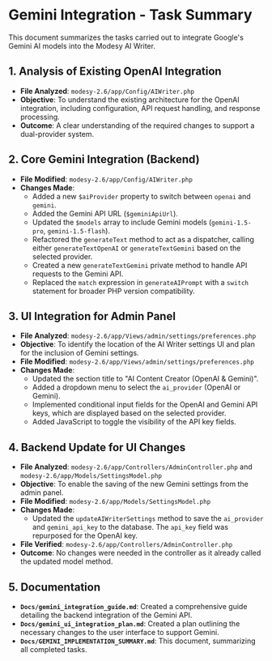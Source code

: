 # Gemini Integration - Task Summary

This document summarizes the tasks carried out to integrate Google's Gemini AI models into the Modesy AI Writer.

## 1. Analysis of Existing OpenAI Integration

-   **File Analyzed**: `modesy-2.6/app/Config/AIWriter.php`
-   **Objective**: To understand the existing architecture for the OpenAI integration, including configuration, API request handling, and response processing.
-   **Outcome**: A clear understanding of the required changes to support a dual-provider system.

## 2. Core Gemini Integration (Backend)

-   **File Modified**: `modesy-2.6/app/Config/AIWriter.php`
-   **Changes Made**:
    -   Added a new `$aiProvider` property to switch between `openai` and `gemini`.
    -   Added the Gemini API URL (`$geminiApiUrl`).
    -   Updated the `$models` array to include Gemini models (`gemini-1.5-pro`, `gemini-1.5-flash`).
    -   Refactored the `generateText` method to act as a dispatcher, calling either `generateTextOpenAI` or `generateTextGemini` based on the selected provider.
    -   Created a new `generateTextGemini` private method to handle API requests to the Gemini API.
    -   Replaced the `match` expression in `generateAIPrompt` with a `switch` statement for broader PHP version compatibility.

## 3. UI Integration for Admin Panel

-   **File Analyzed**: `modesy-2.6/app/Views/admin/settings/preferences.php`
-   **Objective**: To identify the location of the AI Writer settings UI and plan for the inclusion of Gemini settings.
-   **File Modified**: `modesy-2.6/app/Views/admin/settings/preferences.php`
-   **Changes Made**:
    -   Updated the section title to "AI Content Creator (OpenAI & Gemini)".
    -   Added a dropdown menu to select the `ai_provider` (OpenAI or Gemini).
    -   Implemented conditional input fields for the OpenAI and Gemini API keys, which are displayed based on the selected provider.
    -   Added JavaScript to toggle the visibility of the API key fields.

## 4. Backend Update for UI Changes

-   **File Analyzed**: `modesy-2.6/app/Controllers/AdminController.php` and `modesy-2.6/app/Models/SettingsModel.php`
-   **Objective**: To enable the saving of the new Gemini settings from the admin panel.
-   **File Modified**: `modesy-2.6/app/Models/SettingsModel.php`
-   **Changes Made**:
    -   Updated the `updateAIWriterSettings` method to save the `ai_provider` and `gemini_api_key` to the database. The `api_key` field was repurposed for the OpenAI key.
-   **File Verified**: `modesy-2.6/app/Controllers/AdminController.php`
-   **Outcome**: No changes were needed in the controller as it already called the updated model method.

## 5. Documentation

-   **`Docs/gemini_integration_guide.md`**: Created a comprehensive guide detailing the backend integration of the Gemini API.
-   **`Docs/gemini_ui_integration_plan.md`**: Created a plan outlining the necessary changes to the user interface to support Gemini.
-   **`Docs/GEMINI_IMPLEMENTATION_SUMMARY.md`**: This document, summarizing all completed tasks.